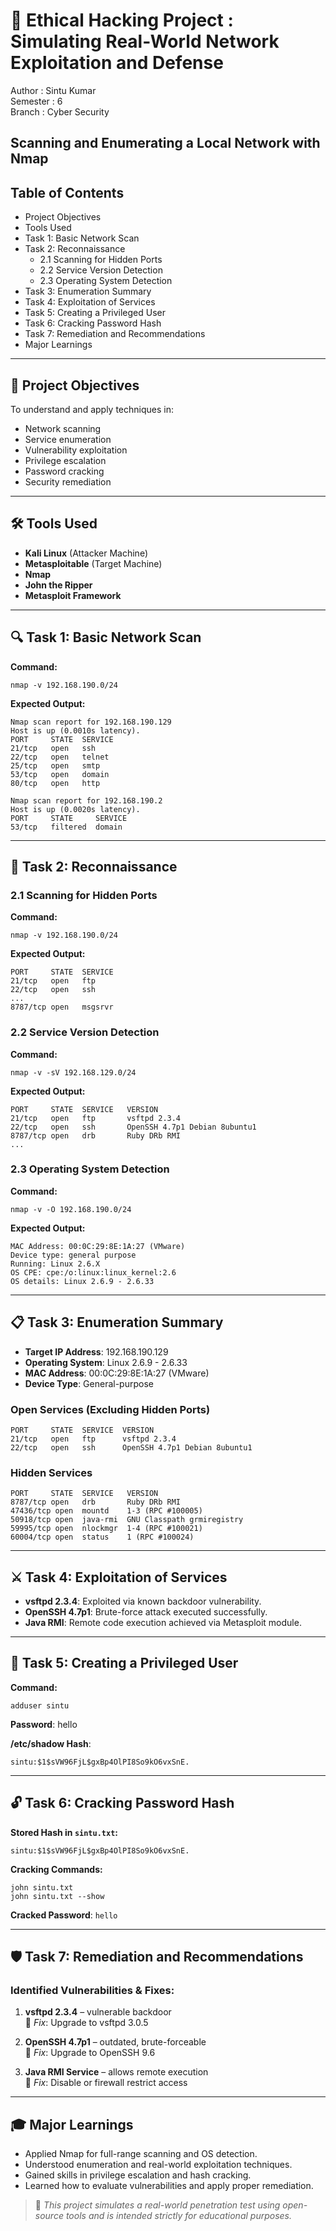 # 🔐 Ethical Hacking Project : Simulating Real-World Network Exploitation and Defense
Author : Sintu Kumar  
Semester : 6  
Branch : Cyber Security

## Scanning and Enumerating a Local Network with Nmap

## Table of Contents

- Project Objectives
- Tools Used
- Task 1: Basic Network Scan
- Task 2: Reconnaissance
  - 2.1 Scanning for Hidden Ports
  - 2.2 Service Version Detection
  - 2.3 Operating System Detection
- Task 3: Enumeration Summary
- Task 4: Exploitation of Services
- Task 5: Creating a Privileged User
- Task 6: Cracking Password Hash
- Task 7: Remediation and Recommendations
- Major Learnings

---

## 🎯 Project Objectives

To understand and apply techniques in:

- Network scanning
- Service enumeration
- Vulnerability exploitation
- Privilege escalation
- Password cracking
- Security remediation

---

## 🛠 Tools Used

- **Kali Linux** (Attacker Machine)
- **Metasploitable** (Target Machine)
- **Nmap**  
- **John the Ripper**  
- **Metasploit Framework**

---

## 🔍 Task 1: Basic Network Scan

**Command:**

```
nmap -v 192.168.190.0/24
```

**Expected Output:**

```
Nmap scan report for 192.168.190.129
Host is up (0.0010s latency).
PORT     STATE  SERVICE
21/tcp   open   ssh
22/tcp   open   telnet
25/tcp   open   smtp
53/tcp   open   domain
80/tcp   open   http

Nmap scan report for 192.168.190.2
Host is up (0.0020s latency).
PORT     STATE     SERVICE
53/tcp   filtered  domain
```

---

## 🧭 Task 2: Reconnaissance

### 2.1 Scanning for Hidden Ports

**Command:**

```
nmap -v 192.168.190.0/24
```

**Expected Output:**

```
PORT     STATE  SERVICE
21/tcp   open   ftp
22/tcp   open   ssh
...
8787/tcp open   msgsrvr
```

### 2.2 Service Version Detection

**Command:**

```
nmap -v -sV 192.168.129.0/24
```

**Expected Output:**

```
PORT     STATE  SERVICE   VERSION
21/tcp   open   ftp       vsftpd 2.3.4
22/tcp   open   ssh       OpenSSH 4.7p1 Debian 8ubuntu1
8787/tcp open   drb       Ruby DRb RMI
...
```

### 2.3 Operating System Detection

**Command:**

```
nmap -v -O 192.168.190.0/24
```

**Expected Output:**

```
MAC Address: 00:0C:29:8E:1A:27 (VMware)
Device type: general purpose
Running: Linux 2.6.X
OS CPE: cpe:/o:linux:linux_kernel:2.6
OS details: Linux 2.6.9 - 2.6.33
```

---

## 📋 Task 3: Enumeration Summary

- **Target IP Address**: 192.168.190.129
- **Operating System**: Linux 2.6.9 - 2.6.33
- **MAC Address**: 00:0C:29:8E:1A:27 (VMware)
- **Device Type**: General-purpose

### Open Services (Excluding Hidden Ports)

```
PORT     STATE  SERVICE  VERSION
21/tcp   open   ftp      vsftpd 2.3.4
22/tcp   open   ssh      OpenSSH 4.7p1 Debian 8ubuntu1
```

### Hidden Services

```
PORT     STATE  SERVICE   VERSION
8787/tcp open   drb       Ruby DRb RMI
47436/tcp open  mountd    1-3 (RPC #100005)
50918/tcp open  java-rmi  GNU Classpath grmiregistry
59995/tcp open  nlockmgr  1-4 (RPC #100021)
60004/tcp open  status    1 (RPC #100024)
```

---

## ⚔️ Task 4: Exploitation of Services

- **vsftpd 2.3.4**: Exploited via known backdoor vulnerability.
- **OpenSSH 4.7p1**: Brute-force attack executed successfully.
- **Java RMI**: Remote code execution achieved via Metasploit module.

---

## 👤 Task 5: Creating a Privileged User

**Command:**

```
adduser sintu
```

**Password**: hello

**/etc/shadow Hash**:

```
sintu:$1$sVW96FjL$gxBp4OlPI8So9kO6vxSnE.
```

---

## 🔓 Task 6: Cracking Password Hash

**Stored Hash in `sintu.txt`:**

```
sintu:$1$sVW96FjL$gxBp4OlPI8So9kO6vxSnE.
```

**Cracking Commands:**

```
john sintu.txt
john sintu.txt --show
```

**Cracked Password**: `hello`

---

## 🛡️ Task 7: Remediation and Recommendations

### Identified Vulnerabilities & Fixes:

1. **vsftpd 2.3.4** – vulnerable backdoor  
   🔧 *Fix*: Upgrade to vsftpd 3.0.5

2. **OpenSSH 4.7p1** – outdated, brute-forceable  
   🔧 *Fix*: Upgrade to OpenSSH 9.6

3. **Java RMI Service** – allows remote execution  
   🔧 *Fix*: Disable or firewall restrict access

---

## 🎓 Major Learnings

- Applied Nmap for full-range scanning and OS detection.
- Understood enumeration and real-world exploitation techniques.
- Gained skills in privilege escalation and hash cracking.
- Learned how to evaluate vulnerabilities and apply proper remediation.

> 📘 *This project simulates a real-world penetration test using open-source tools and is intended strictly for educational purposes.*
